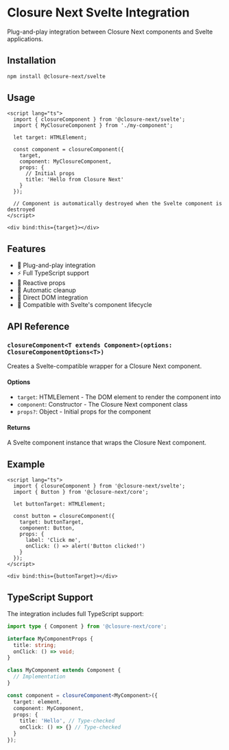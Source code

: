 # Closure Next Svelte Integration

Plug-and-play integration between Closure Next components and Svelte applications.

## Installation

```bash
npm install @closure-next/svelte
```

## Usage

```svelte
<script lang="ts">
  import { closureComponent } from '@closure-next/svelte';
  import { MyClosureComponent } from './my-component';
  
  let target: HTMLElement;
  
  const component = closureComponent({
    target,
    component: MyClosureComponent,
    props: {
      // Initial props
      title: 'Hello from Closure Next'
    }
  });
  
  // Component is automatically destroyed when the Svelte component is destroyed
</script>

<div bind:this={target}></div>
```

## Features

- 🔌 Plug-and-play integration
- ⚡️ Full TypeScript support
- 🔄 Reactive props
- 🧹 Automatic cleanup
- 🎯 Direct DOM integration
- 🔧 Compatible with Svelte's component lifecycle

## API Reference

### `closureComponent<T extends Component>(options: ClosureComponentOptions<T>)`

Creates a Svelte-compatible wrapper for a Closure Next component.

#### Options

- `target`: HTMLElement - The DOM element to render the component into
- `component`: Constructor - The Closure Next component class
- `props?`: Object - Initial props for the component

#### Returns

A Svelte component instance that wraps the Closure Next component.

## Example

```svelte
<script lang="ts">
  import { closureComponent } from '@closure-next/svelte';
  import { Button } from '@closure-next/core';
  
  let buttonTarget: HTMLElement;
  
  const button = closureComponent({
    target: buttonTarget,
    component: Button,
    props: {
      label: 'Click me',
      onClick: () => alert('Button clicked!')
    }
  });
</script>

<div bind:this={buttonTarget}></div>
```

## TypeScript Support

The integration includes full TypeScript support:

```typescript
import type { Component } from '@closure-next/core';

interface MyComponentProps {
  title: string;
  onClick: () => void;
}

class MyComponent extends Component {
  // Implementation
}

const component = closureComponent<MyComponent>({
  target: element,
  component: MyComponent,
  props: {
    title: 'Hello', // Type-checked
    onClick: () => {} // Type-checked
  }
});
```
